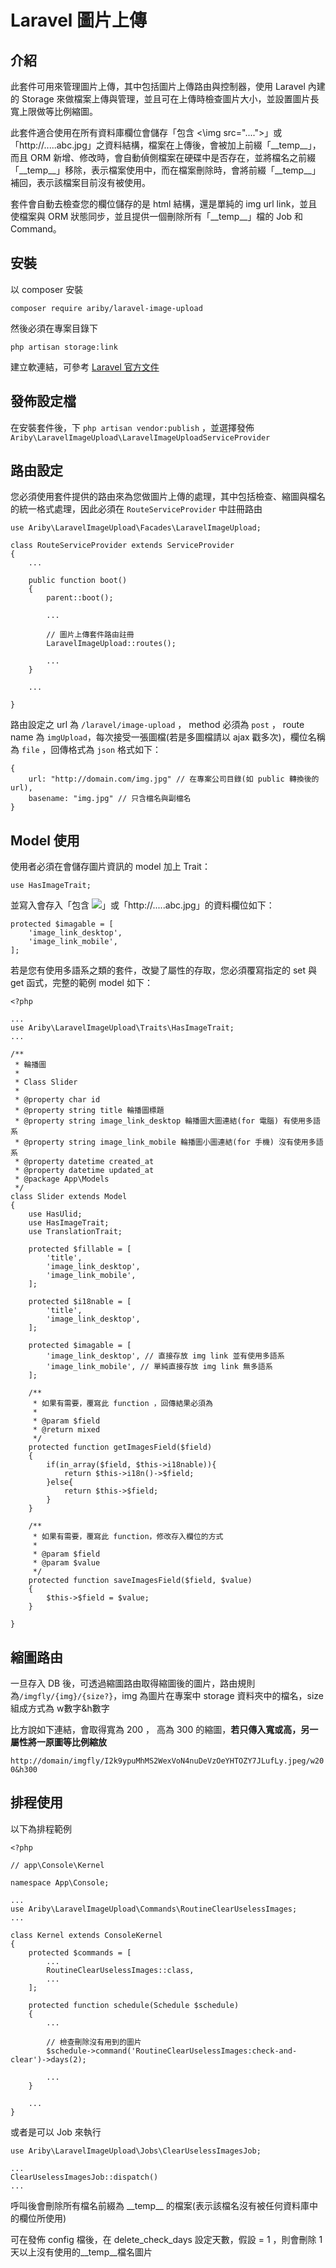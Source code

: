 # Laravel 圖片上傳

## 介紹

此套件可用來管理圖片上傳，其中包括圖片上傳路由與控制器，使用 Laravel 內建的 Storage 來做檔案上傳與管理，並且可在上傳時檢查圖片大小，並設置圖片長寬上限做等比例縮圖。

此套件適合使用在所有資料庫欄位會儲存「包含 \<\img src="....">」或「http://.....abc.jpg」之資料結構，檔案在上傳後，會被加上前綴「\_\_temp\_\_」，而且 ORM 新增、修改時，會自動偵側檔案在硬碟中是否存在，並將檔名之前綴「\_\_temp\_\_」移除，表示檔案使用中，而在檔案刪除時，會將前綴「\_\_temp\_\_」補回，表示該檔案目前沒有被使用。

套件會自動去檢查您的欄位儲存的是 html 結構，還是單純的 img url link，並且使檔案與 ORM 狀態同步，並且提供一個刪除所有「\_\_temp\_\_」檔的 Job 和 Command。

##  安裝

以 composer 安裝

    composer require ariby/laravel-image-upload
    
然後必須在專案目錄下

    php artisan storage:link
    
建立軟連結，可參考 [Laravel 官方文件](https://docs.laravel-dojo.com/laravel/5.5/filesystem#the-public-disk)
    
## 發佈設定檔

在安裝套件後，下 `php artisan vendor:publish` ，並選擇發佈 `Ariby\LaravelImageUpload\LaravelImageUploadServiceProvider`
    
## 路由設定

您必須使用套件提供的路由來為您做圖片上傳的處理，其中包括檢查、縮圖與檔名的統一格式處理，因此必須在 `RouteServiceProvider` 中註冊路由

    use Ariby\LaravelImageUpload\Facades\LaravelImageUpload;

    class RouteServiceProvider extends ServiceProvider
    {
        ...
    
        public function boot()
        {
            parent::boot();
    
            ...
    
            // 圖片上傳套件路由註冊
            LaravelImageUpload::routes();
            
            ...
        }
        
        ...
        
    }
    
路由設定之 url 為 `/laravel/image-upload` ， method 必須為 `post` ， route name 為 `imgUpload`，每次接受一張圖檔(若是多圖檔請以 ajax 戳多次)，欄位名稱為 `file` ，回傳格式為 `json` 格式如下：

    {
        url: "http://domain.com/img.jpg" // 在專案公司目錄(如 public 轉換後的 url),
        basename: "img.jpg" // 只含檔名與副檔名
    }

## Model 使用

使用者必須在會儲存圖片資訊的 model 加上 Trait：

    use HasImageTrait;
    
並寫入會存入「包含 <img src="....">」或「http://.....abc.jpg」的資料欄位如下：

    protected $imagable = [
        'image_link_desktop',
        'image_link_mobile',
    ];
    
若是您有使用多語系之類的套件，改變了屬性的存取，您必須覆寫指定的 set 與 get 函式，完整的範例 model 如下：

    <?php
    
    ...
    use Ariby\LaravelImageUpload\Traits\HasImageTrait;
    ...
    
    /**
     * 輪播圖
     *
     * Class Slider
     *
     * @property char id
     * @property string title 輪播圖標題
     * @property string image_link_desktop 輪播圖大圖連結(for 電腦) 有使用多語系
     * @property string image_link_mobile 輪播圖小圖連結(for 手機) 沒有使用多語系
     * @property datetime created_at
     * @property datetime updated_at
     * @package App\Models
     */
    class Slider extends Model
    {
        use HasUlid;
        use HasImageTrait;
        use TranslationTrait;
    
        protected $fillable = [
            'title',
            'image_link_desktop',
            'image_link_mobile',
        ];
    
        protected $i18nable = [
            'title',
            'image_link_desktop',
        ];
    
        protected $imagable = [
            'image_link_desktop', // 直接存放 img link 並有使用多語系
            'image_link_mobile', // 單純直接存放 img link 無多語系
        ];
        
        /**
         * 如果有需要，覆寫此 function ，回傳結果必須為
         *
         * @param $field
         * @return mixed
         */
        protected function getImagesField($field)
        {
            if(in_array($field, $this->i18nable)){
                return $this->i18n()->$field;
            }else{
                return $this->$field;
            }
        }
    
        /**
         * 如果有需要，覆寫此 function，修改存入欄位的方式
         *
         * @param $field
         * @param $value
         */
        protected function saveImagesField($field, $value)
        {
            $this->$field = $value;
        }
    
    }
    
    
## 縮圖路由

一旦存入 DB 後，可透過縮圖路由取得縮圖後的圖片，路由規則為`/imgfly/{img}/{size?}`，img 為圖片在專案中 storage 資料夾中的檔名，size 組成方式為 w數字&h數字

比方說如下連結，會取得寬為 200 ， 高為 300 的縮圖，**若只傳入寬或高，另一屬性將一原圖等比例縮放**

`http://domain/imgfly/I2k9ypuMhMS2WexVoN4nuDeVzOeYHTOZY7JLufLy.jpeg/w200&h300`
    
## 排程使用

以下為排程範例

    <?php
    
    // app\Console\Kernel
    
    namespace App\Console;
    
    ...
    use Ariby\LaravelImageUpload\Commands\RoutineClearUselessImages;
    ...
    
    class Kernel extends ConsoleKernel
    {
        protected $commands = [
            ...
            RoutineClearUselessImages::class,
            ...
        ];
    
        protected function schedule(Schedule $schedule)
        {
            ...
            
            // 檢查刪除沒有用到的圖片
            $schedule->command('RoutineClearUselessImages:check-and-clear')->days(2);
            
            ...
        }
        
        ...
    }

或者是可以 Job 來執行

    use Ariby\LaravelImageUpload\Jobs\ClearUselessImagesJob;
    
    ...
    ClearUselessImagesJob::dispatch()
    ...
    
呼叫後會刪除所有檔名前綴為  \_\_temp\_\_ 的檔案(表示該檔名沒有被任何資料庫中的欄位所使用)

可在發佈 config 檔後，在 delete_check_days 設定天數，假設 = 1 ，則會刪除 1 天以上沒有使用的__temp__檔名圖片